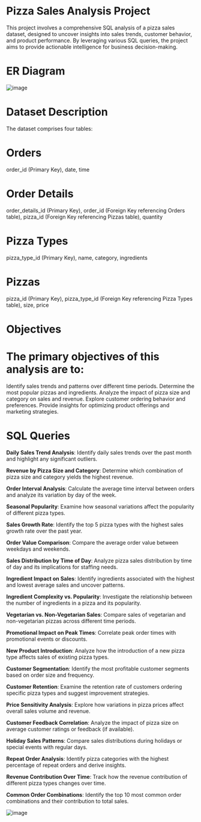 # Pizza Sales Analysis Project
This project involves a comprehensive SQL analysis of a pizza sales dataset, designed to uncover insights into sales trends, customer behavior, and product performance. By leveraging various SQL queries, the project aims to provide actionable intelligence for business decision-making.

# ER Diagram
![image](https://github.com/Rasmiranjannayak96/Pizza_sales_SQL_Analysis/assets/166718223/27af6493-3709-45d7-b81d-49474f3be66b)


# Dataset Description
The dataset comprises four tables:

# Orders

order_id (Primary Key),
date,
time

# Order Details

order_details_id (Primary Key),
order_id (Foreign Key referencing Orders table),
pizza_id (Foreign Key referencing Pizzas table),
quantity

# Pizza Types

pizza_type_id (Primary Key),
name,
category,
ingredients

# Pizzas

pizza_id (Primary Key),
pizza_type_id (Foreign Key referencing Pizza Types table),
size,
price

# Objectives
# The primary objectives of this analysis are to:

Identify sales trends and patterns over different time periods.
Determine the most popular pizzas and ingredients.
Analyze the impact of pizza size and category on sales and revenue.
Explore customer ordering behavior and preferences.
Provide insights for optimizing product offerings and marketing strategies.

# SQL Queries

**Daily Sales Trend Analysis**: Identify daily sales trends over the past month and highlight any significant outliers.

**Revenue by Pizza Size and Category**: Determine which combination of pizza size and category yields the highest revenue.

**Order Interval Analysis**: Calculate the average time interval between orders and analyze its variation by day of the week.

**Seasonal Popularity**: Examine how seasonal variations affect the popularity of different pizza types.

**Sales Growth Rate**: Identify the top 5 pizza types with the highest sales growth rate over the past year.

**Order Value Comparison**: Compare the average order value between weekdays and weekends.

**Sales Distribution by Time of Day**: Analyze pizza sales distribution by time of day and its implications for staffing needs.

**Ingredient Impact on Sales**: Identify ingredients associated with the highest and lowest average sales and uncover patterns.

**Ingredient Complexity vs. Popularity**: Investigate the relationship between the number of ingredients in a pizza and its popularity.

**Vegetarian vs. Non-Vegetarian Sales**: Compare sales of vegetarian and non-vegetarian pizzas across different time periods.

**Promotional Impact on Peak Times**: Correlate peak order times with promotional events or discounts.

**New Product Introduction**: Analyze how the introduction of a new pizza type affects sales of existing pizza types.

**Customer Segmentation**: Identify the most profitable customer segments based on order size and frequency.

**Customer Retention**: Examine the retention rate of customers ordering specific pizza types and suggest improvement strategies.

**Price Sensitivity Analysis**: Explore how variations in pizza prices affect overall sales volume and revenue.

**Customer Feedback Correlation**: Analyze the impact of pizza size on average customer ratings or feedback (if available).

**Holiday Sales Patterns**: Compare sales distributions during holidays or special events with regular days.

**Repeat Order Analysis**: Identify pizza categories with the highest percentage of repeat orders and derive insights.

**Revenue Contribution Over Time**: Track how the revenue contribution of different pizza types changes over time.

**Common Order Combinations**: Identify the top 10 most common order combinations and their contribution to total sales.

![image](https://github.com/user-attachments/assets/b81982a0-eb80-4cce-a235-1db870a404f5)

